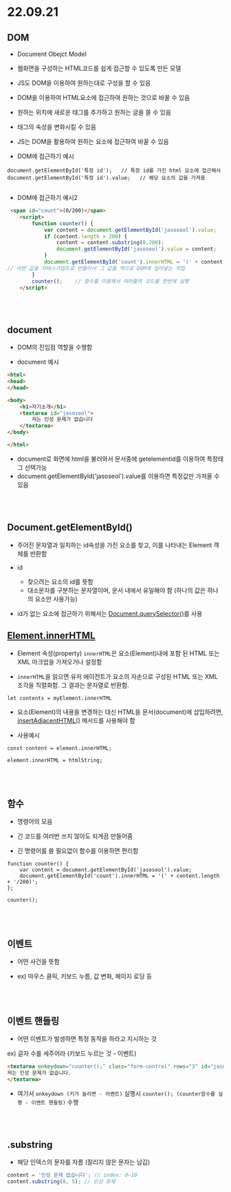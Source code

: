 # 22.09.21

## DOM

- Document Obejct Model

- 웹화면을 구성하는 HTML코드를 쉽게 접근할 수 있도록 만든 모델

- JS도 DOM을 이용하여 원하는대로 구성을 할 수 있음

- DOM을 이용하여 HTML요소에 접근하여 원하는 것으로 바꿀 수 있음

- 원하는 위치에 새로운 태그를 추가하고 원하는 글을 쓸 수 있음

- 태그의 속성을 변화시킬 수 있음

- JS는 DOM을 활용하여 원하는 요소에 접근하여 바꿀 수 있음

- DOM에 접근하기 예시

```JS
document.getElementById('특정 id');   // 특정 id를 가진 html 요소에 접근해서
document.getElementById('특정 id').value;   // 해당 요소의 값을 가져옴


```

- DOM에 접근하기 예시2

```HTML
 <span id="count">(0/200)</span>
    <script>
        function counter() {
            var content = document.getElementById('jasoseol').value;
            if (content.length > 200) {
                content = content.substring(0,200);
                document.getElementById('jasoseol').value = content;
            }
            document.getElementById('count').innerHTML = '(' + content.length  + '/200)';
// 어떤 값을 자바스크립트로 만들어서 그 값을 역으로 DOM에 집어넣는 작업
        }
        counter();    // 함수를 이용해서 여러줄의 코드를 한번에 실행
    </script>

```

<br><br>

## document

- DOM의 진입점 역할을 수행함

- document 예시

```HTML
<html>
<head>
</head>

<body>
    <h1>자기소개</h1>
    <textarea id="jasoseol">
        저는 인성 문제가 없습니다
    </textarea>
</body>

</html>
```

- document로 화면에 html을 불러와서 문서중에 getelementid를 이용하여 특정태그 선택가능
- document.getElementById('jasoseol').value를 이용하면 특정값만 가져올 수 있음

<br><br>

## Document.getElementById()

- 주어진 문자열과 일치하는 id속성을 가진 요소를 찾고, 이를 나타내는 Element 객체를 반환함

- id

  - 찾으려는 요소의 id를 뜻함
  - 대소문자를 구분하는 문자열이며, 문서 내에서 유일해야 함 (하나의 값은 하나의 요소만 사용가능)

- id가 없는 요소에 접근하기 위해서는 [Document.querySelector()](https://developer.mozilla.org/ko/docs/Web/API/Document/querySelector)를 사용

## [Element.innerHTML](https://developer.mozilla.org/ko/docs/Web/API/Element/innerHTML)

- Element 속성(property) `innerHTML`은 요소(Element)내에 포함 된 HTML 또는 XML 마크업을 가져오거나 설정함

- `innerHTML`을 읽으면 유저 에이전트가 요소의 자손으로 구성된 HTML 또는 XML 조각을 직렬화함. 그 결과는 문자열로 반환함.

```JS
let contents = myElement.innerHTML
```

- 요소(Element)의 내용을 변경하는 대신 HTML을 문서(document)에 삽입하려면,
  [insertAdjacentHTML()](https://developer.mozilla.org/ko/docs/Web/API/Element/insertAdjacentHTML) 메서드를 사용해야 함

- 사용예시

```JS
const content = element.innerHTML;

element.innerHTML = htmlString;
```

<br><br>

## 함수

- 명령어의 모음

- 긴 코드를 여러번 쓰지 않아도 되게끔 만들어줌

- 긴 명령어를 쓸 필요없이 함수를 이용하면 편리함

```JS
function counter() {
    var content = document.getElementById('jasoseol').value;
    document.getElementById('count').innerHTML = '(' + content.length + '/200)';
};

counter();
```

<br><br>

## 이벤트

- 어떤 사건을 뜻함

- ex) 마우스 클릭, 키보드 누름, 값 변화, 페이지 로딩 등

<br><br>

## 이벤트 핸들링

- 어떤 이벤트가 발생하면 특정 동작을 하라고 지시하는 것

ex) 글자 수를 세주어라 (키보드 누르는 것 - 이벤트)

```html
<textarea onkeydown="counter();" class="form-control" rows="3" id="jasoseol">
저는 인성 문제가 없습니다.
</textarea>
```

- 여기서 `onkeydown (키가 눌리면 - 이벤트)` 실행시 `counter(); (counter함수를 실행 - 이벤트 핸들링)` 수행

<br><br>

## .substring

- 해당 인덱스의 문자를 자름 (잘리지 않은 문자는 남김)

```js
content = '인성 문제 없습니다'; // index: 0~10
content.substring(0, 5); // 인성 문제
```

<br><br>
